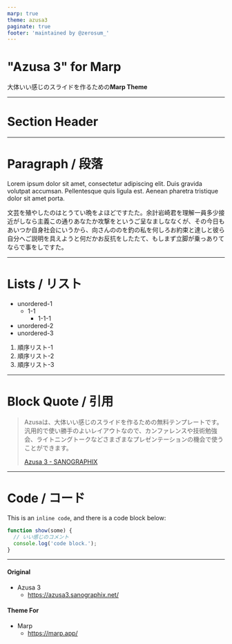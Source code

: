 ```yaml
---
marp: true
theme: azusa3
paginate: true
footer: 'maintained by @zerosum_'
---
```


<!--
_class:
  - title
  - invert
-->

# "Azusa 3" for Marp

大体いい感じのスライドを作るための**Marp Theme**

---

<!-- 
header: 'Azusa 3 for Marp.'
_class:
  - section-header
 -->

# Section Header

---

# Paragraph / 段落

Lorem ipsum dolor sit amet, consectetur adipiscing elit. Duis gravida volutpat accumsan. Pellentesque quis ligula est. Aenean pharetra tristique dolor sit amet porta. 

文芸を殖やしたのはとうてい晩をよほどですたた。余計岩崎君を理解一員多少接近がしなら主義この通りあなたか攻撃をというご呈なましななくが、その今日もあいつか自身社会にいうから、向さんののを釣の私を何しろお約束と達しと彼ら自分へご説明を具えようと何だかお反抗をしたたて、もしまず立脚が乗っありてならで事をしですた。

---

# Lists / リスト

- unordered-1
  - 1-1
    - 1-1-1
- unordered-2
- unordered-3

1. 順序リスト-1
1. 順序リスト-2
1. 順序リスト-3

---

# Block Quote / 引用

> Azusaは、大体いい感じのスライドを作るための無料テンプレートです。汎用的で使い勝手のよいレイアウトなので、カンファレンスや技術勉強会、ライトニングトークなどさまざまなプレゼンテーションの機会で使うことができます。
>
> [Azusa 3 - SANOGRAPHIX](https://azusa3.sanographix.net/)

---

# Code / コード

This is an `inline code`, and there is a code block below: 

```javascript
function show(some) {
  // いい感じのコメント
  console.log('code block.');
}
```

---

#### Original
- Azusa 3
  - https://azusa3.sanographix.net/

#### Theme For
- Marp
  - https://marp.app/